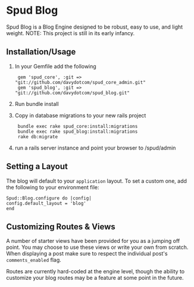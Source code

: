 Spud Blog
========

Spud Blog is a Blog Engine designed to be robust, easy to use, and light weight.
NOTE: This project is still in its early infancy.

Installation/Usage
------------------

1. In your Gemfile add the following

		gem 'spud_core', :git => "git://github.com/davydotcom/spud_core_admin.git"
		gem 'spud_blog', :git => "git://github.com/davydotcom/spud_blog.git"

2. Run bundle install
3. Copy in database migrations to your new rails project

		bundle exec rake spud_core:install:migrations
		bundle exec rake spud_blog:install:migrations
		rake db:migrate

4. run a rails server instance and point your browser to /spud/admin

Setting a Layout
----------------

The blog will default to your `application` layout. To set a custom one, add the following to your environment file:

	Spud::Blog.configure do |config|
  	config.default_layout = 'blog'
	end

Customizing Routes & Views
-------------------------

A number of starter views have been provided for you as a jumping off point. You may choose to use these views or write your own from scratch. When displaying a post make sure to respect the individual post's `comments_enabled` flag. 

Routes are currently hard-coded at the engine level, though the ability to customize your blog routes may be a feature at some point in the future. 
